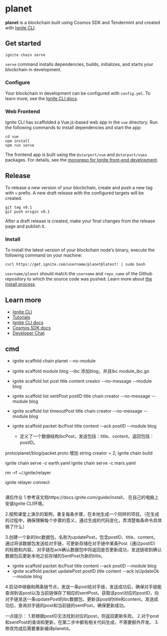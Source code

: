 # planet

**planet** is a blockchain built using Cosmos SDK and Tendermint and created with [Ignite CLI](https://ignite.com/cli).

## Get started

```
ignite chain serve
```

`serve` command installs dependencies, builds, initializes, and starts your blockchain in development.

### Configure

Your blockchain in development can be configured with `config.yml`. To learn more, see
the [Ignite CLI docs](https://docs.ignite.com).

### Web Frontend

Ignite CLI has scaffolded a Vue.js-based web app in the `vue` directory. Run the following commands to install
dependencies and start the app:

```
cd vue
npm install
npm run serve
```

The frontend app is built using the `@starport/vue` and `@starport/vuex` packages. For details, see
the [monorepo for Ignite front-end development](https://github.com/ignite/web).

## Release

To release a new version of your blockchain, create and push a new tag with `v` prefix. A new draft release with the
configured targets will be created.

```
git tag v0.1
git push origin v0.1
```

After a draft release is created, make your final changes from the release page and publish it.

### Install

To install the latest version of your blockchain node's binary, execute the following command on your machine:

```
curl https://get.ignite.com/username/planet@latest! | sudo bash
```

`username/planet` should match the `username` and `repo_name` of the Github repository to which the source code was
pushed. Learn more about [the install process](https://github.com/allinbits/starport-installer).

## Learn more

- [Ignite CLI](https://ignite.com/cli)
- [Tutorials](https://docs.ignite.com/guide)
- [Ignite CLI docs](https://docs.ignite.com)
- [Cosmos SDK docs](https://docs.cosmos.network)
- [Developer Chat](https://discord.gg/ignite)

## cmd

- ignite scaffold chain planet --no-module
- ignite scaffold module blog --ibc  添加blog，并且ibc module_ibc.go
- ignite scaffold list post title content creator --no-message --module blog
- ignite scaffold list sentPost postID title chain creator --no-message --module blog
- ignite scaffold list timeoutPost title chain creator --no-message --module blog

- ignite scaffold packet ibcPost title content --ack postID --module blog
  - 定义了一个数据结构ibcPost，发送包括：title、content，返回包括：postID。

proto/planet/blog/packet.proto
增加  string creator = 2;
ignite chain build


ignite chain serve -c earth.yaml
ignite chain serve -c mars.yaml

rm -rf ~/.ignite/relayer

ignite relayer connect

## 
 
课后作业
1.参考该文档https://docs.ignite.com/guide/install， 在自己的电脑上安装Ignite CLI环境。

2.按照课堂上演示的案例，重复每条步骤，在本地生成一个同样的项目。（在生成的过程中，确保理解每个步骤的意义，通过生成的代码变化，弄清楚每条命令具体做了什么）

3.创建一个新的ibc数据包，名称为updatePost，包含postID、title、content。
通过将该数据包发送给对手链，可更新存储在对手链中某条Post（通过postID）的标题和内容。
对手链在ack确认数据包中将返回是否更新成功，发送链收到确认数据包后更新本地之前存储的SentPost为新的title。

- ignite scaffold packet ibcPost title content --ack postID --module blog
- ignite scaffold packet updatePost postID title content --ack isUpdateOk --module blog


4.启动中继器和两条链节点，发送一条post给对手链，发送成功后，确保对手链能查询到该post以及当前链保存了相应的sentPost。获取该post对应的postID，向对手链发送一条updatePost的ibc数据包，更新该post的title和content。发送成功后，查询对手链的post和当前链的sentPost，确保更新成功。


一点提示：
1.若根据postID无法找到对应的post，则返回更新失败。
2.对于post和sentPost的查询和更新，在第二步中都有相关代码生成，不需要额外开发。
3.修改完成后需要重新编译planetd。